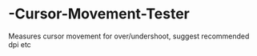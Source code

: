 # -Cursor-Movement-Tester
Measures cursor movement for over/undershoot, suggest recommended dpi etc
